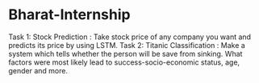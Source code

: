 # Bharat-Internship
Task 1:
Stock Prediction :
Take stock price of any company you want and predicts its price by using LSTM.
Task 2:
Titanic Classification :
Make a system which tells whether the person will be save from sinking. What factors were most likely lead to success-socio-economic status, age, gender and more.
